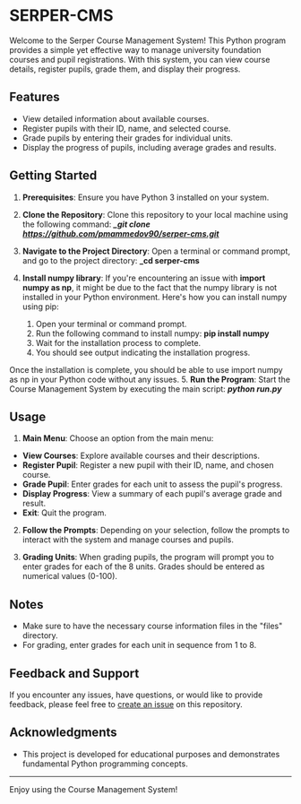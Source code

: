 # SERPER-CMS

Welcome to the Serper Course Management System! This Python program provides a simple yet effective way to manage university foundation courses and pupil registrations. With this system, you can view course details, register pupils, grade them, and display their progress.

## Features

- View detailed information about available courses.
- Register pupils with their ID, name, and selected course.
- Grade pupils by entering their grades for individual units.
- Display the progress of pupils, including average grades and results.

## Getting Started

1. **Prerequisites**: Ensure you have Python 3 installed on your system.

2. **Clone the Repository**: Clone this repository to your local machine using the following command: _**_git clone https://github.com/pmammedov90/serper-cms.git**_
3. **Navigate to the Project Directory**: Open a terminal or command prompt, and go to the project directory: **_cd serper-cms**
4. **Install numpy library**: If you're encountering an issue with **import numpy as np**, it might be due to the fact that the numpy library is not installed in your Python environment. Here's how you can install numpy using pip: 
    1. Open your terminal or command prompt.
    2. Run the following command to install numpy: **pip install numpy**
    3. Wait for the installation process to complete. 
    4. You should see output indicating the installation progress.

Once the installation is complete, you should be able to use import numpy as np in your Python code without any issues.
5. **Run the Program**: Start the Course Management System by executing the main script: _**python run.py**_


## Usage

1. **Main Menu**: Choose an option from the main menu:

- **View Courses**: Explore available courses and their descriptions.
- **Register Pupil**: Register a new pupil with their ID, name, and chosen course.
- **Grade Pupil**: Enter grades for each unit to assess the pupil's progress.
- **Display Progress**: View a summary of each pupil's average grade and result.
- **Exit**: Quit the program.

2. **Follow the Prompts**: Depending on your selection, follow the prompts to interact with the system and manage courses and pupils.

3. **Grading Units**: When grading pupils, the program will prompt you to enter grades for each of the 8 units. Grades should be entered as numerical values (0-100).

## Notes

- Make sure to have the necessary course information files in the "files" directory.
- For grading, enter grades for each unit in sequence from 1 to 8.

## Feedback and Support

If you encounter any issues, have questions, or would like to provide feedback, please feel free to [create an issue](https://github.com/pmammedov90/serper-cms/issues) on this repository.

## Acknowledgments

- This project is developed for educational purposes and demonstrates fundamental Python programming concepts.

---

Enjoy using the Course Management System!